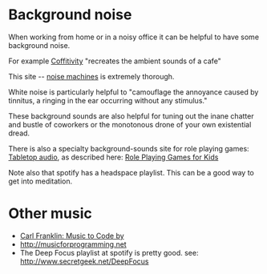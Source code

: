 # Background noise

When working from home or in a noisy office it can be helpful to have some background noise.

For example [Coffitivity](https://coffitivity.com/) "recreates the ambient sounds of a cafe"

This site -- [noise machines](https://mynoise.net/noiseMachines.php) is extremely thorough. 

White noise is particularly helpful to "camouflage the annoyance caused by tinnitus, a ringing in the ear occurring without any stimulus."

These background sounds are also helpful for tuning out the inane chatter and bustle of coworkers or the monotonous drone of your own existential dread.

There is also a specialty background-sounds site for role playing games: [Tabletop audio](https://tabletopaudio.com/), as described here: [Role Playing Games for Kids](http://wiki.secretgeek.net/rpg-for-kids)

Note also that spotify has a headspace playlist. This can be a good way to get into meditation.


# Other music

* [Carl Franklin: Music to Code by](http://mtcb.pwop.com/)
* <http://musicforprogramming.net>
* The Deep Focus playlist at spotify is pretty good. see: <http://www.secretgeek.net/DeepFocus>
